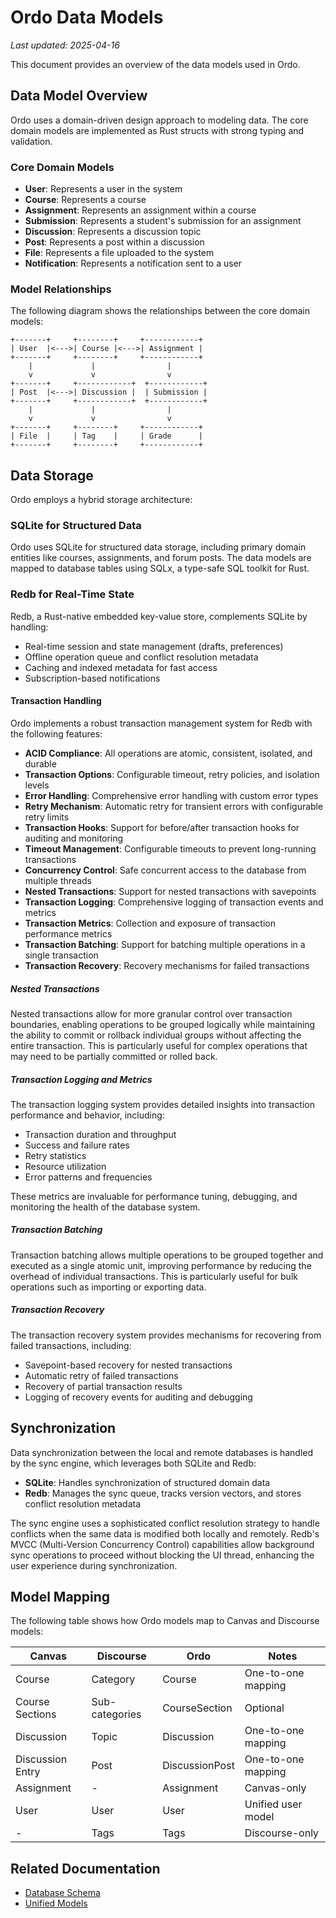 # Ordo Data Models

_Last updated: 2025-04-16_

This document provides an overview of the data models used in Ordo.

## Data Model Overview

Ordo uses a domain-driven design approach to modeling data. The core domain models are implemented as Rust structs with strong typing and validation.

### Core Domain Models

- **User**: Represents a user in the system
- **Course**: Represents a course
- **Assignment**: Represents an assignment within a course
- **Submission**: Represents a student's submission for an assignment
- **Discussion**: Represents a discussion topic
- **Post**: Represents a post within a discussion
- **File**: Represents a file uploaded to the system
- **Notification**: Represents a notification sent to a user

### Model Relationships

The following diagram shows the relationships between the core domain models:

```
+-------+     +--------+     +------------+
| User  |<--->| Course |<--->| Assignment |
+-------+     +--------+     +------------+
    |             |                |
    v             v                v
+-------+     +------------+  +------------+
| Post  |<--->| Discussion |  | Submission |
+-------+     +------------+  +------------+
    |             |                |
    v             v                v
+-------+     +--------+     +------------+
| File  |     | Tag    |     | Grade      |
+-------+     +--------+     +------------+
```

## Data Storage

Ordo employs a hybrid storage architecture:

### SQLite for Structured Data

Ordo uses SQLite for structured data storage, including primary domain entities like courses, assignments, and forum posts. The data models are mapped to database tables using SQLx, a type-safe SQL toolkit for Rust.

### Redb for Real-Time State

Redb, a Rust-native embedded key-value store, complements SQLite by handling:

- Real-time session and state management (drafts, preferences)
- Offline operation queue and conflict resolution metadata
- Caching and indexed metadata for fast access
- Subscription-based notifications

#### Transaction Handling

Ordo implements a robust transaction management system for Redb with the following features:

- **ACID Compliance**: All operations are atomic, consistent, isolated, and durable
- **Transaction Options**: Configurable timeout, retry policies, and isolation levels
- **Error Handling**: Comprehensive error handling with custom error types
- **Retry Mechanism**: Automatic retry for transient errors with configurable retry limits
- **Transaction Hooks**: Support for before/after transaction hooks for auditing and monitoring
- **Timeout Management**: Configurable timeouts to prevent long-running transactions
- **Concurrency Control**: Safe concurrent access to the database from multiple threads
- **Nested Transactions**: Support for nested transactions with savepoints
- **Transaction Logging**: Comprehensive logging of transaction events and metrics
- **Transaction Metrics**: Collection and exposure of transaction performance metrics
- **Transaction Batching**: Support for batching multiple operations in a single transaction
- **Transaction Recovery**: Recovery mechanisms for failed transactions

##### Nested Transactions

Nested transactions allow for more granular control over transaction boundaries, enabling operations to be grouped logically while maintaining the ability to commit or rollback individual groups without affecting the entire transaction. This is particularly useful for complex operations that may need to be partially committed or rolled back.

##### Transaction Logging and Metrics

The transaction logging system provides detailed insights into transaction performance and behavior, including:

- Transaction duration and throughput
- Success and failure rates
- Retry statistics
- Resource utilization
- Error patterns and frequencies

These metrics are invaluable for performance tuning, debugging, and monitoring the health of the database system.

##### Transaction Batching

Transaction batching allows multiple operations to be grouped together and executed as a single atomic unit, improving performance by reducing the overhead of individual transactions. This is particularly useful for bulk operations such as importing or exporting data.

##### Transaction Recovery

The transaction recovery system provides mechanisms for recovering from failed transactions, including:

- Savepoint-based recovery for nested transactions
- Automatic retry of failed transactions
- Recovery of partial transaction results
- Logging of recovery events for auditing and debugging

## Synchronization

Data synchronization between the local and remote databases is handled by the sync engine, which leverages both SQLite and Redb:

- **SQLite**: Handles synchronization of structured domain data
- **Redb**: Manages the sync queue, tracks version vectors, and stores conflict resolution metadata

The sync engine uses a sophisticated conflict resolution strategy to handle conflicts when the same data is modified both locally and remotely. Redb's MVCC (Multi-Version Concurrency Control) capabilities allow background sync operations to proceed without blocking the UI thread, enhancing the user experience during synchronization.

## Model Mapping

The following table shows how Ordo models map to Canvas and Discourse models:

| Canvas | Discourse | Ordo | Notes |
|--------|-----------|------------|-------|
| Course | Category | Course | One-to-one mapping |
| Course Sections | Sub-categories | CourseSection | Optional |
| Discussion | Topic | Discussion | One-to-one mapping |
| Discussion Entry | Post | DiscussionPost | One-to-one mapping |
| Assignment | - | Assignment | Canvas-only |
| User | User | User | Unified user model |
| - | Tags | Tags | Discourse-only |

## Related Documentation

- [Database Schema](database_schema.md)
- [Unified Models](unified_models.md)
